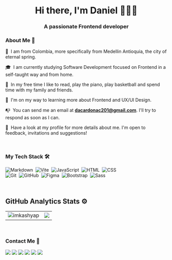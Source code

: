 <h1 align="center">Hi there, I'm Daniel 👋👨‍💻</h1>
<h3 align="center">A passionate Frontend developer</h3>


### About Me 📄

📍 &nbsp;I am from Colombia, more specifically from Medellin Antioquia, the city of eternal spring.

🎓 &nbsp;I am currently studying Software Development focused on Frontend in a self-taught way and from home.

🌱 &nbsp;In my free time I like to read, play the piano, play basketball and spend time with my family and friends.

🧠 &nbsp;I'm on my way to learning more about Frontend and UX/UI Design.

📭 &nbsp;You can send me an email at **dacardonac201@gmail.com**. I'll try to respond as soon as I can.

📄 &nbsp;Have a look at my profile for more details about me. I'm open to feedback, invitations and suggestions!

&nbsp;
### My Tech Stack 🛠

![Markdown](https://img.shields.io/badge/-Markdown-05122A?style=flat&logo=markdown)&nbsp;
![Vite](https://img.shields.io/badge/-Vite-121113?style=flat&logo=vite)&nbsp;
![JavaScript](https://img.shields.io/badge/-JavaScript-05122A?style=flat&logo=javascript)&nbsp;
![HTML](https://img.shields.io/badge/-HTML-ff8000?style=flat&logo=HTML5&logoColor=white)&nbsp;
![CSS](https://img.shields.io/badge/-CSS-0000ff?style=flat&logo=CSS3&logoColor=white)\
![Git](https://img.shields.io/badge/-Git-f05032?style=flat&logo=git&logoColor=white)&nbsp;
![GitHub](https://img.shields.io/badge/-GitHub-000000?style=flat&logo=github)&nbsp;
![Figma](https://img.shields.io/badge/-Figma-05122A?style=flat&logo=figma&logoColor=FFFFFF)&nbsp;
![Bootstrap](https://img.shields.io/badge/-Bootstrap-563d7c?style=flat&logo=bootstrap&logoColor=white)&nbsp;
![Sass](https://img.shields.io/badge/-Sass-cf649a?style=flat&logo=sass&logoColor=white)&nbsp;


&nbsp;
## GitHub Analytics Stats ⚙️

<table style="width:100%"  align="center">
  <tr>
    <td> <img src="https://github-readme-stats.vercel.app/api?username=dacardonac&show_icons=true&theme=dark&locale=en&hide_border=true" alt="imkashyap" /></td>
    <td><img src="https://github-readme-stats.vercel.app/api/top-langs/?username=dacardonac&theme=dark&hide_border=true&langs_count=10&layout=compact"></td>
  </tr>
</table>

&nbsp;
### Contact Me 📲

<p align="center">
  
<a href="https://www.linkedin.com/in/daniel-alejandro-cano-cardona/"><img src="https://img.shields.io/badge/-Daniel Alejandro Cano Cardona-0077b5?style=flat&logo=Linkedin&logoColor=white"/></a>
<a href="https://www.facebook.com/daniel.cardona.359778"><img src="https://img.shields.io/badge/-Daniel A'c-1877F2?style=flat&logo=Facebook&logoColor=white"/></a>
<a href="https://www.instagram.com/06___dc/?hl=es-la"><img src="https://img.shields.io/badge/-Daniel A'c-ff2b6e?style=flat&logo=Instagram&logoColor=white"/></a>
<a href="https://www.threads.net/@06___dc"><img src="https://img.shields.io/badge/-Daniel A'c-000000?style=flate&logo=threads&logoColor=white"/></a>
<a href="https://www.frontendmentor.io/profile/Dacardonac"><img src="https://img.shields.io/badge/-Daniel Alejandro Cano Cardona-ffffff?style=flate&logo=frontendmentor&logoColor=black"/></a>
<a href="https://x.com/Daniel_Ac201"><img src="https://img.shields.io/badge/-Daniel Alejandro Cano Cardona-000000?style=flate&logo=X&logoColor=white"/></a>
</p>

<div align="center">

</div>
